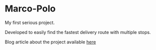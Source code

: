 # Marco-Polo

My first serious project.

Developed to easily find the fastest delivery route with multiple stops.

Blog article about the project available [here](https://rem.deno.dev/article/building-a-delivery-route-optimization-app-version-1)
